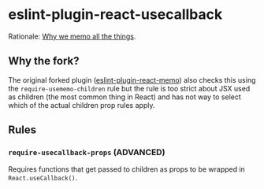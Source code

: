 # eslint-plugin-react-usecallback

Rationale: [Why we memo all the things](https://attardi.org/why-we-memo-all-the-things/).

## Why the fork?

The original forked plugin ([eslint-plugin-react-memo](https://github.com/steadicat/eslint-plugin-react-memo)) also checks this using the `require-usememo-children` rule but the rule is too strict about JSX used as children (the most common thing in React) and has not way to select which of the actual children prop rules apply.

## Rules

### `require-usecallback-props` (**ADVANCED**)

Requires functions that get passed to children as props to be wrapped in `React.useCallback()`.

